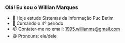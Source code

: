 ### Olá! Eu sou o Willian Marques

- 🔭 Hoje estudo Sistemas da Informação Puc Betim
- 🌱 Cursando o 4º período
- 📫 Contater-me no email: 1995.willianms@gmail.com
- 😄 Pronouns: ele/dele

